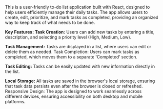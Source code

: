 This is a user-friendly to-do list application built with React, designed to help users efficiently manage their daily tasks. The app allows users to create, edit, prioritize, and mark tasks as completed, providing an organized way to keep track of what needs to be done.

**Key Features:**
**Task Creation:** Users can add new tasks by entering a title, description, and selecting a priority level (High, Medium, Low).

**Task Management:** Tasks are displayed in a list, where users can edit or delete them as needed.
Task Completion: Users can mark tasks as completed, which moves them to a separate 'Completed' section.

**Task Editing:** Tasks can be easily updated with new information directly in the list.

**Local Storage:** All tasks are saved in the browser's local storage, ensuring that task data persists even after the browser is closed or refreshed.
Responsive Design: The app is designed to work seamlessly across different devices, ensuring accessibility on both desktop and mobile platforms.
